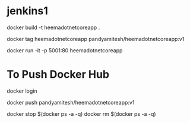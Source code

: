 # jenkins1

docker build -t heemadotnetcoreapp .

docker tag heemadotnetcoreapp pandyamitesh/heemadotnetcoreapp:v1

docker run -it -p 5001:80 heemadotnetcoreapp

# To Push Docker Hub
docker login

docker push pandyamitesh/heemadotnetcoreapp:v1




docker stop $(docker ps -a -q)
docker rm $(docker ps -a -q)
